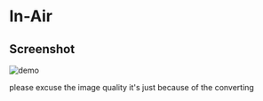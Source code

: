 # In-Air

## Screenshot
![demo](/artwork/demo.gif?raw=true "demo")

please excuse the image quality it's just because of the converting 
